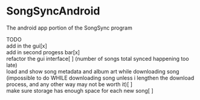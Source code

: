# SongSyncAndroid
The android app portion of the SongSync program  
  
TODO  
add in the gui[x]  
add in second progess bar[x]  
refactor the gui interface[ ] (number of songs total synced happening too late)  
load and show song metadata and album art while downloading song (impossible to do WHILE downloading song unless i lengthen the download process, and any other way may not be worth it)[ ]  
make sure storage has enough space for each new song[ ]  